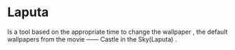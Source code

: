 # Laputa
 Is a tool based on the appropriate time to change the wallpaper , the default wallpapers from the movie —— Castle in the Sky(Laputa) .
